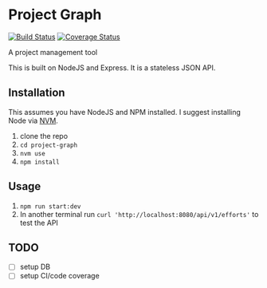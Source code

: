 # Project Graph

[![Build Status](https://travis-ci.org/Andykmcc/project-graph.svg?branch=master)](https://travis-ci.org/Andykmcc/project-graph) [![Coverage Status](https://coveralls.io/repos/github/Andykmcc/project-graph/badge.svg)](https://coveralls.io/github/Andykmcc/project-graph)

A project management tool

This is built on NodeJS and Express. It is a stateless JSON API.

## Installation

This assumes you have NodeJS and NPM installed. I suggest installing Node via [NVM](https://github.com/creationix/nvm).

1. clone the repo
2. `cd project-graph`
3. `nvm use`
4. `npm install`


## Usage

1. `npm run start:dev`
2. In another terminal run `curl 'http://localhost:8080/api/v1/efforts'` to test the API

## TODO

- [ ] setup DB
- [ ] setup CI/code coverage
